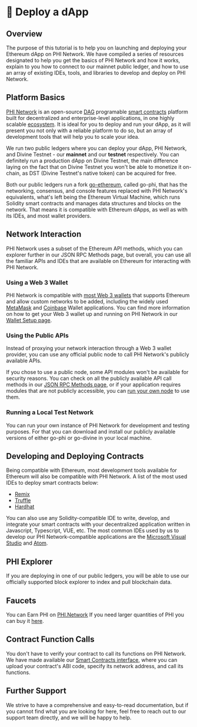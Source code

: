 # 📳 Deploy a dApp

## Overview

The purpose of this tutorial is to help you on launching and deploying your Ethereum dApp on PHI Network. We have compiled a series of resources designated to help you get the basics of PHI Network and how it works, explain to you how to connect to our mainnet public ledger, and how to use an array of existing IDEs, tools, and libraries to develop and deploy on PHI Network.

## Platform Basics

[PHI Network](https://phi.network) is an open-source [DAG](../glossary/#d) programable [smart contracts](../glossary/#s) platform built for decentralized and enterprise-level applications, in one highly scalable [ecosystem](https://phi.network/resources). It is ideal for you to deploy and run your dApp, as it will present you not only with a reliable platform to do so, but an array of development tools that will help you to scale your idea.

We run two public ledgers where you can deploy your dApp, PHI Network, and Divine Testnet - our **mainnet** and our **testnet** respectively. You can definitely run a production dApp on Divine Testnet, the main difference laying on the fact that on Divine Testnet you won't be able to monetize it on-chain, as DST (Divine Testnet's native token) can be acquired for free.

Both our public ledgers run a fork [go-ethereum](https://geth.ethereum.org/docs/getting-started), called go-phi, that has the networking, consensus, and console features replaced with PHI Network's equivalents, what's left being the Ethereum Virtual Machine, which runs Solidity smart contracts and manages data structures and blocks on the network. That means it is compatible with Ethereum dApps, as well as with its IDEs, and most wallet providers.

## Network Interaction

PHI Network uses a subset of the Ethereum API methods, which you can explorer further in our JSON RPC Methods page, but overall, you can use all the familiar APIs and IDEs that are available on Ethereum for interacting with PHI Network.

### Using a Web 3 Wallet

PHI Network is compatible with [most Web 3 wallets](../use-phi-smart-chain/compatible-wallets/) that supports Ethereum and allow custom networks to be added, including the widely used [MetaMask](../use-phi-smart-chain/compatible-wallets/create-smart-chain-wallet/additional-compatible-wallets-setup/install-metamask/metamask-setup.md) and [Coinbase](broken-reference) Wallet applications. You can find more information on how to get your Web 3 wallet up and running on PHI Network in our [Wallet Setup page](../use-phi-smart-chain/compatible-wallets/create-smart-chain-wallet/additional-compatible-wallets-setup/).

### Using the Public APIs

Instead of proxying your network interaction through a Web 3 wallet provider, you can use any official public node to call PHI Network's publicly available APIs.

If you chose to use a public node, some API modules won't be available for security reasons. You can check on all the publicly available API call methods in our [JSON RPC Methods page](broken-reference), or if your application requires modules that are not publicly accessible, you can [run your own node](../developers/run-a-node.md) to use them.

### Running a Local Test Network

You can run your own instance of PHI Network for development and testing purposes. For that you can download and install our publicly available versions of either go-phi or go-divine in your local machine.

## Developing and Deploying Contracts

Being compatible with Ethereum, most development tools available for Ethereum will also be compatible with PHI Network. A list of the most used IDEs to deploy smart contracts below:

* [Remix](https://remix.ethereum.org/)
* [Truffle](https://trufflesuite.com/)
* [Hardhat](https://hardhat.org/)

You can also use any Solidity-compatible IDE to write, develop, and integrate your smart contracts with your decentralized application written in Javascript, Typescript, VUE, etc. The most common IDEs used by us to develop our PHI Network-compatible applications are the [Microsoft Visual Studio](https://visualstudio.microsoft.com/) and [Atom](https://atom.io/).

## PHI Explorer

If you are deploying in one of our public ledgers, you will be able to use our officially supported block explorer to index and pull blockchain data.

## Faucets

You can Earn PHI on [PHI.Network](https://phi.network)  If you need larger quantities of PHI  you can buy it [here](https://buy.phi.holdings/product/phi).&#x20;

## Contract Function Calls

You don't have to verify your contract to call its functions on PHI Network. We have made available our [Smart Contracts interface](https://contract.phi.network), where you can upload your contract's ABI code, specify its network address, and call its functions.

## Further Support

We strive to have a comprehensive and easy-to-read documentation, but if you cannot find what you are looking for here, feel free to reach out to our support team directly, and we will be happy to help.
